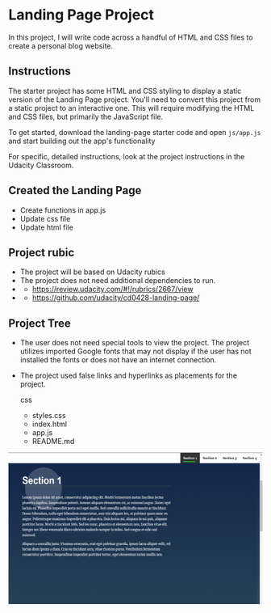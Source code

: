 # Landing Page Project

In this project, I will write code across a handful of HTML and CSS files to create a personal blog website.

## Instructions

The starter project has some HTML and CSS styling to display a static version of the Landing Page project. You'll need to convert this project from a static project to an interactive one. This will require modifying the HTML and CSS files, but primarily the JavaScript file.

To get started, download the landing-page starter code and open `js/app.js` and start building out the app's functionality

For specific, detailed instructions, look at the project instructions in the Udacity Classroom.

## Created the Landing Page

- Create functions in app.js
- Update css file
- Update html file

## Project rubic

- The project will be based on Udacity rubics
- The project does not need additional dependencies to run.
- - https://review.udacity.com/#!/rubrics/2667/view
- - https://github.com/udacity/cd0428-landing-page/

## Project Tree

- The user does not need special tools to view the project. The project utilizes imported Google fonts that may not display if the user has not installed the fonts or does not have an internet connection.
- The project used false links and hyperlinks as placements for the project.

  css

  - styles.css  
  - index.html
  - app.js
  - README.md

<div align="center">
  <img src="images/image-landing-page.png"  alt="image of landing page" width="600" height="300"/>
</div>
